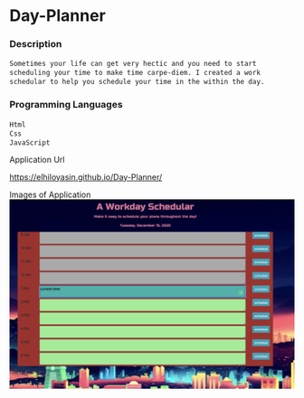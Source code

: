 # Day-Planner

### Description
```
Sometimes your life can get very hectic and you need to start scheduling your time to make time carpe-diem. I created a work schedular to help you schedule your time in the within the day.  
```

### Programming Languages
```
Html
Css
JavaScript
```

Application Url

https://elhiloyasin.github.io/Day-Planner/



Images of Application
![Workday Schedular](/workday.png)

